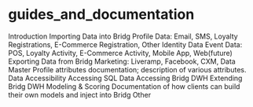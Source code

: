 # guides_and_documentation

Introduction
Importing Data into Bridg
Profile Data: Email, SMS, Loyalty Registrations, E-Commerce Registration, Other Identity Data
Event Data: POS, Loyalty Activity, E-Commerce Activity, Mobile App, Web(future)
Exporting Data from Bridg
Marketing: Liveramp, Facebook, CXM, 
Data Master
Profile attributes documentation; description of various attributes.
Data Accessibility
Accessing SQL Data
Accessing Bridg DWH
Extending Bridg DWH
Modeling & Scoring
Documentation of how clients can build their own models and inject into Bridg
Other

